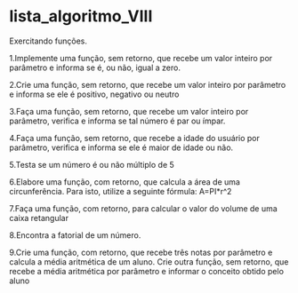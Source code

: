 # lista_algoritmo_VIII
Exercitando funções.

1.Implemente uma função, sem retorno, que recebe um valor inteiro por parâmetro e
informa se é, ou não, igual a zero.

2.Crie uma função, sem retorno, que recebe um valor inteiro por parâmetro e informa
se ele é positivo, negativo ou neutro

3.Faça uma função, sem retorno, que recebe um valor inteiro por parâmetro, verifica e
informa se tal número é par ou ímpar.

4.Faça uma função, sem retorno, que recebe a idade do usuário por parâmetro, verifica
e informa se ele é maior de idade ou não.

5.Testa se um número é ou não múltiplo de 5

6.Elabore uma função, com retorno, que calcula a área de uma circunferência. Para
isto, utilize a seguinte fórmula:  A=PI*r^2

7.Faça uma função, com retorno, para calcular o valor do volume de uma caixa
retangular

8.Encontra a fatorial de um número.

9.Crie uma função, com retorno, que recebe três notas por parâmetro e calcula a
média aritmética de um aluno. Crie outra função, sem retorno, que recebe a média
aritmética por parâmetro e informar o conceito obtido pelo aluno



